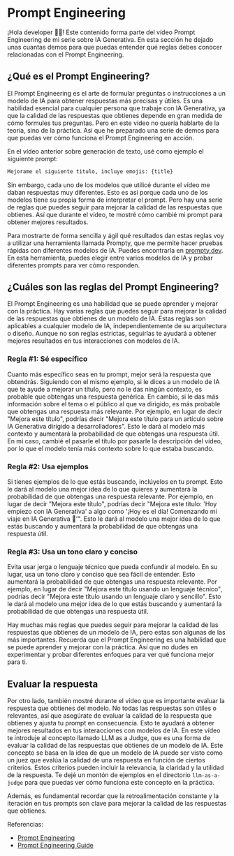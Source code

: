 # Prompt Engineering

¡Hola developer 👋🏻! Este contenido forma parte del vídeo Prompt Engineering de mi serie sobre IA Generativa. En esta sección he dejado unas cuantas demos para que puedas entender qué reglas debes conocer relacionadas con el Prompt Engineering.

## ¿Qué es el Prompt Engineering?

El Prompt Engineering es el arte de formular preguntas o instrucciones a un modelo de IA para obtener respuestas más precisas y útiles. Es una habilidad esencial para cualquier persona que trabaje con IA Generativa, ya que la calidad de las respuestas que obtienes depende en gran medida de cómo formules tus preguntas. Pero en este vídeo no quería hablarte de la teoría, sino de la práctica. Así que he preparado una serie de demos para que puedas ver cómo funciona el Prompt Engineering en acción.

En el vídeo anterior sobre generación de texto, usé como ejemplo el siguiente prompt:

```markdown
Mejorame el siguiente titulo, incluye emojis: {title}
```

Sin embargo, cada uno de los modelos que utilicé durante el vídeo me daban respuestas muy diferentes. Esto es así porque cada uno de los modelos tiene su propia forma de interpretar el prompt. Pero hay una serie de reglas que puedes seguir para mejorar la calidad de las respuestas que obtienes. Así que durante el vídeo, te mostré cómo cambié mi prompt para obtener mejores resultados.

Para mostrarte de forma sencilla y ágil qué resultados dan estas reglas voy a utilizar una herramienta llamada Prompty, que me permite hacer pruebas rápidas con diferentes modelos de IA. Puedes encontrarla en [prompty.dev](https://prompty.dev/). En esta herramienta, puedes elegir entre varios modelos de IA y probar diferentes prompts para ver cómo responden.


## ¿Cuáles son las reglas del Prompt Engineering?

El Prompt Engineering es una habilidad que se puede aprender y mejorar con la práctica. Hay varias reglas que puedes seguir para mejorar la calidad de las respuestas que obtienes de un modelo de IA. Estas reglas son aplicables a cualquier modelo de IA, independientemente de su arquitectura o diseño. Aunque no son reglas estrictas, seguirlas te ayudará a obtener mejores resultados en tus interacciones con modelos de IA.

### Regla #1: Sé específico

Cuanto más específico seas en tu prompt, mejor será la respuesta que obtendrás. Siguiendo con el mismo ejemplo, si le dices a un modelo de IA que te ayude a mejorar un título, pero no le das ningún contexto, es probable que obtengas una respuesta genérica. En cambio, si le das más información sobre el tema o el público al que va dirigido, es más probable que obtengas una respuesta más relevante.
Por ejemplo, en lugar de decir "Mejora este título", podrías decir "Mejora este título para un artículo sobre IA Generativa dirigido a desarrolladores". Esto le dará al modelo más contexto y aumentará la probabilidad de que obtengas una respuesta útil. En mi caso, cambié el pasarle el título por pasarle la descripción del vídeo, por lo que el modelo tenía más contexto sobre lo que estaba buscando. 


### Regla #2: Usa ejemplos

Si tienes ejemplos de lo que estás buscando, inclúyelos en tu prompt. Esto le dará al modelo una mejor idea de lo que quieres y aumentará la probabilidad de que obtengas una respuesta relevante.
Por ejemplo, en lugar de decir "Mejora este título", podrías decir "Mejora este título: 'Hoy empiezo con IA Generativa' a algo como '¡Hoy es el día! Comenzando mi viaje en IA Generativa 🚀'". Esto le dará al modelo una mejor idea de lo que estás buscando y aumentará la probabilidad de que obtengas una respuesta útil.

### Regla #3: Usa un tono claro y conciso
Evita usar jerga o lenguaje técnico que pueda confundir al modelo. En su lugar, usa un tono claro y conciso que sea fácil de entender. Esto aumentará la probabilidad de que obtengas una respuesta relevante.
Por ejemplo, en lugar de decir "Mejora este título usando un lenguaje técnico", podrías decir "Mejora este título usando un lenguaje claro y sencillo". Esto le dará al modelo una mejor idea de lo que estás buscando y aumentará la probabilidad de que obtengas una respuesta útil.

Hay muchas más reglas que puedes seguir para mejorar la calidad de las respuestas que obtienes de un modelo de IA, pero estas son algunas de las más importantes. Recuerda que el Prompt Engineering es una habilidad que se puede aprender y mejorar con la práctica. Así que no dudes en experimentar y probar diferentes enfoques para ver qué funciona mejor para ti.

## Evaluar la respuesta

Por otro lado, también mostré durante el vídeo que es importante evaluar la respuesta que obtienes del modelo. No todas las respuestas son útiles o relevantes, así que asegúrate de evaluar la calidad de la respuesta que obtienes y ajusta tu prompt en consecuencia. Esto te ayudará a obtener mejores resultados en tus interacciones con modelos de IA. En este vídeo te introduje al concepto llamado LLM as a Judge, que es una forma de evaluar la calidad de las respuestas que obtienes de un modelo de IA. Este concepto se basa en la idea de que un modelo de IA puede ser visto como un juez que evalúa la calidad de una respuesta en función de ciertos criterios. Estos criterios pueden incluir la relevancia, la claridad y la utilidad de la respuesta. Te dejé un montón de ejemplos en el directorio `llm-as-a-judge` para que puedas ver cómo funciona este concepto en la práctica.

Además, es fundamental recordar que la retroalimentación constante y la iteración en tus prompts son clave para mejorar la calidad de las respuestas que obtienes.


Referencias:
- [Prompt Engineering](https://www.promptengineering.org/)
- [Prompt Engineering Guide](https://www.promptingguide.ai/)

